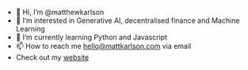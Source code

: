 - 👋 Hi, I’m @matthewkarlson
- 👀 I’m interested in Generative AI, decentralised finance and Machine Learning
- 🌱 I’m currently learning Python and Javascript
- 📫 How to reach me hello@mattkarlson.com via email
- Check out my [website](mattkarlson.com)
<!---
matthewkarlson/matthewkarlson is a ✨ special ✨ repository because its `README.md` (this file) appears on your GitHub profile.
You can click the Preview link to take a look at your changes.
--->
